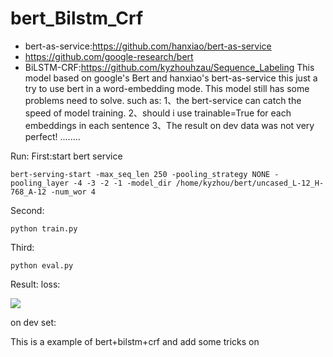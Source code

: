 # bert_Bilstm_Crf
+ bert-as-service:https://github.com/hanxiao/bert-as-service
+ https://github.com/google-research/bert
+ BiLSTM-CRF:https://github.com/kyzhouhzau/Sequence_Labeling
This model based on google's Bert and hanxiao's bert-as-service this just a try to use bert in a word-embedding mode.
This model still has some problems need to solve.
such as:
1、the bert-service can catch the speed of model training.
2、should i use trainable=True for each embeddings in each sentence
3、The result on dev data was not very perfect!
........ 

Run:
First:start bert service
```
bert-serving-start -max_seq_len 250 -pooling_strategy NONE -pooling_layer -4 -3 -2 -1 -model_dir /home/kyzhou/bert/uncased_L-12_H-768_A-12 -num_wor 4
```
Second:
```
python train.py
```
Third:
```
python eval.py
```
Result:
loss:

![](./_image/2018-12-18-20-35-30.jpg)

on dev set:



This is a example of bert+bilstm+crf and add some tricks on 